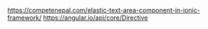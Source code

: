https://competenepal.com/elastic-text-area-component-in-ionic-framework/
https://angular.io/api/core/Directive

